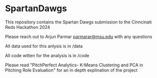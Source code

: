 # SpartanDawgs

This repository contains the Spartan Dawgs submission to the Cinncinati Reds Hackathon 2024

Please reach out to Arjun Parmar parmarar@msu.edu with any questions 




 All data used for this anlysis is in /data 

 All code witten for the analysis is in /code

 Please read "PitchPerfect Analytics- K-Means Clustering and PCA in Pitching Role Evaluation" for an in depth explination of the project
